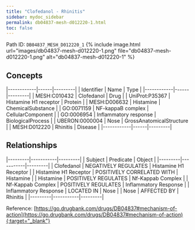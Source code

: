 ```yaml
---
title: "Clofedanol - Rhinitis"
sidebar: mydoc_sidebar
permalink: db04837-mesh-d012220-1.html
toc: false 
---
```



Path ID: `DB04837_MESH_D012220_1`
{% include image.html url="images/db04837-mesh-d012220-1.png" file="db04837-mesh-d012220-1.png" alt="db04837-mesh-d012220-1" %}

## Concepts

|------------|------|---------|
| Identifier | Name | Type    |
|------------|------|---------|
| MESH:C010432 | Clofedanol | Drug |
| UniProt:P35367 | Histamine H1 receptor | Protein |
| MESH:D006632 | Histamine | ChemicalSubstance |
| GO:0071159 | NF-kappaB complex | CellularComponent |
| GO:0006954 | Inflammatory response | BiologicalProcess |
| UBERON:0000004 | Nose | GrossAnatomicalStructure |
| MESH:D012220 | Rhinitis | Disease |
|------------|------|---------|

## Relationships

|---------|-----------|---------|
| Subject | Predicate | Object  |
|---------|-----------|---------|
| Clofedanol | NEGATIVELY REGULATES | Histamine H1 Receptor |
| Histamine H1 Receptor | POSITIVELY CORRELATED WITH | Histamine |
| Histamine | POSITIVELY REGULATES | Nf-Kappab Complex |
| Nf-Kappab Complex | POSITIVELY REGULATES | Inflammatory Response |
| Inflammatory Response | LOCATED IN | Nose |
| Nose | AFFECTED BY | Rhinitis |
|---------|-----------|---------|

Reference: [https://go.drugbank.com/drugs/DB04837#mechanism-of-action](https://go.drugbank.com/drugs/DB04837#mechanism-of-action){:target="_blank"}